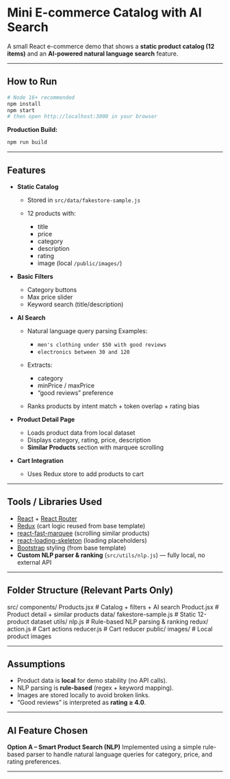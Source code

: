 # Mini E-commerce Catalog with AI Search

A small React e-commerce demo that shows a **static product catalog (12 items)** and an **AI-powered natural language search** feature.

---

## How to Run

```bash
# Node 16+ recommended
npm install
npm start
# then open http://localhost:3000 in your browser
````

**Production Build:**

```bash
npm run build
```

---

## Features

* **Static Catalog**

  * Stored in `src/data/fakestore-sample.js`
  * 12 products with:

    * title
    * price
    * category
    * description
    * rating
    * image (local `/public/images/`)

* **Basic Filters**

  * Category buttons
  * Max price slider
  * Keyword search (title/description)

* **AI Search**

  * Natural language query parsing
    Examples:

    * `men's clothing under $50 with good reviews`
    * `electronics between 30 and 120`
  * Extracts:

    * category
    * minPrice / maxPrice
    * “good reviews” preference
  * Ranks products by intent match + token overlap + rating bias

* **Product Detail Page**

  * Loads product data from local dataset
  * Displays category, rating, price, description
  * **Similar Products** section with marquee scrolling

* **Cart Integration**

  * Uses Redux store to add products to cart

---

## Tools / Libraries Used

* [React](https://react.dev/) + [React Router](https://reactrouter.com/)
* [Redux](https://redux.js.org/) (cart logic reused from base template)
* [react-fast-marquee](https://www.npmjs.com/package/react-fast-marquee) (scrolling similar products)
* [react-loading-skeleton](https://www.npmjs.com/package/react-loading-skeleton) (loading placeholders)
* [Bootstrap](https://getbootstrap.com/) styling (from base template)
* **Custom NLP parser & ranking** (`src/utils/nlp.js`) — fully local, no external API

---

## Folder Structure (Relevant Parts Only)

src/
  components/
    Products.jsx         # Catalog + filters + AI search
    Product.jsx          # Product detail + similar products
  data/
    fakestore-sample.js  # Static 12-product dataset
  utils/
    nlp.js               # Rule-based NLP parsing & ranking
  redux/
    action.js            # Cart actions
    reducer.js           # Cart reducer
public/
  images/                # Local product images


---

## Assumptions

* Product data is **local** for demo stability (no API calls).
* NLP parsing is **rule-based** (regex + keyword mapping).
* Images are stored locally to avoid broken links.
* “Good reviews” is interpreted as **rating ≥ 4.0**.

---

## AI Feature Chosen

**Option A – Smart Product Search (NLP)**
Implemented using a simple rule-based parser to handle natural language queries for category, price, and rating preferences.

---

